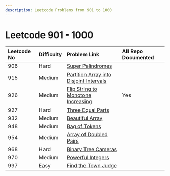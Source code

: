```yaml
---
description: Leetcode Problems from 901 to 1000
---
```


# Leetcode 901 - 1000



| Leetcode No | Difficulty | Problem Link | All Repo Documented |
| :--- | :--- | :--- | :--- |
| 906 | Hard | [Super Palindromes](../difficulty-based-problem-index/leetcode-hard/leetcode-906-super-palindromes.md) |  |
| 915 | Medium | [Partition Array into Disjoint Intervals](../difficulty-based-problem-index/leetcode-medium/leetcode-915-partition-array-into-disjoint-intervals.md) |  |
| 926 | Medium | [Flip String to Monotone Increasing](../difficulty-based-problem-index/leetcode-medium/leetcode-926-flip-string-to-monotone-increasing.md) | Yes |
| 927 | Hard | [Three Equal Parts](../difficulty-based-problem-index/leetcode-hard/leetcode-927-three-equal-parts.md) |  |
| 932 | Medium | [Beautiful Array](../difficulty-based-problem-index/leetcode-medium/leetcode-932-beautiful-array.md) |  |
| 948 | Medium | [Bag of Tokens](../difficulty-based-problem-index/leetcode-medium/leetcode-948-bag-of-tokens.md) |  |
| 954 | Medium | [Array of Doubled Pairs](../difficulty-based-problem-index/leetcode-medium/leetcode-954-array-of-doubled-pairs.md) |  |
| 968 | Hard | [Binary Tree Cameras](../difficulty-based-problem-index/leetcode-hard/leetcode-968-binary-tree-cameras.md) |  |
| 970 | Medium | [Powerful Integers](../difficulty-based-problem-index/leetcode-medium/leetcode-970-powerful-integers.md) |  |
| 997 | Easy | [Find the Town Judge](../difficulty-based-problem-index/leetcode-easy/leetcode-997-find-the-town-judge.md) |  |

